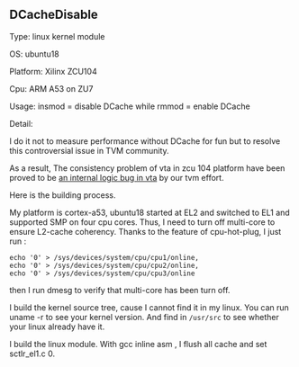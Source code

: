 ## DCacheDisable
Type: linux kernel module

OS: ubuntu18

Platform: Xilinx ZCU104

Cpu: ARM A53 on ZU7

Usage: insmod = disable DCache while rmmod = enable DCache

Detail: 

I do it not to measure performance without DCache for fun but to resolve this controversial issue in TVM community. 

As a result, The consistency problem of vta in zcu 104 platform have been proved to be [an internal logic bug in vta](https://discuss.tvm.ai/t/rfc-vta-a-hls-c-vta-bug/6743) by our tvm effort.

Here is the building process.

My platform is cortex-a53, ubuntu18 started at EL2 and switched to EL1 and supported SMP on four cpu cores. Thus, I need to turn off multi-core to ensure L2-cache coherency. Thanks to the feature of cpu-hot-plug, I just run :
```
echo '0' > /sys/devices/system/cpu/cpu1/online,
echo '0' > /sys/devices/system/cpu/cpu2/online,
echo '0' > /sys/devices/system/cpu/cpu3/online
```
then I run dmesg to verify that multi-core has been turn off.

I build the kernel source tree, cause I cannot find it in my linux. You can run uname -r to see your kernel version. And find in `/usr/src` to see whether your linux already have it.

I build the linux module. With gcc inline asm , I flush all cache and set sctlr_el1.c 0.
